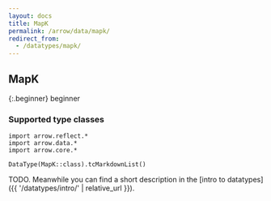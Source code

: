 ```yaml
---
layout: docs
title: MapK
permalink: /arrow/data/mapk/
redirect_from:
  - /datatypes/mapk/
---
```


## MapK

{:.beginner}
beginner

### Supported type classes

```kotlin:ank:replace
import arrow.reflect.*
import arrow.data.*
import arrow.core.*

DataType(MapK::class).tcMarkdownList()
```

TODO. Meanwhile you can find a short description in the [intro to datatypes]({{ '/datatypes/intro/' | relative_url }}).
